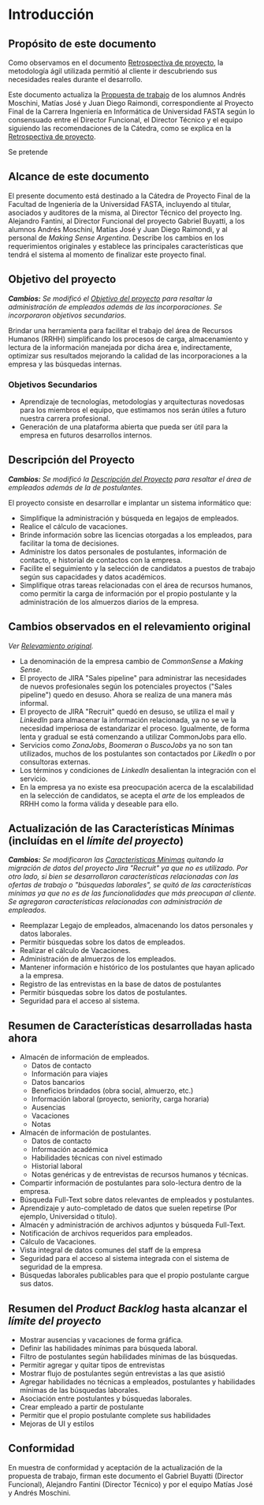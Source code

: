 # Introducción 

## Propósito de este documento

Como observamos en el documento [Retrospectiva de proyecto](retrospectiva-proyecto#El_problema), la metodología ágil utilizada permitió al cliente ir descubriendo sus necesidades reales durante el desarrollo. 

Este documento actualiza la [Propuesta de trabajo](propuesta-trabajo) de los alumnos Andrés Moschini, Matías José y Juan Diego Raimondi, correspondiente al Proyecto Final de la Carrera Ingeniería en Informática de Universidad FASTA según lo consensuado entre el Director Funcional, el Director Técnico y el equipo siguiendo las recomendaciones de la Cátedra, como se explica en la [Retrospectiva de proyecto](Retrospectiva-Proyecto#C%c3%b3mo_seguir).

Se pretende 

## Alcance de este documento

El presente documento está destinado a la Cátedra de Proyecto Final de la Facultad de Ingeniería de la Universidad FASTA, incluyendo al titular, asociados y auditores de la misma, al Director Técnico del proyecto Ing. Alejandro Fantini, al Director Funcional del proyecto Gabriel Buyatti, a los alumnos Andrés Moschini, Matías José y Juan Diego Raimondi, y al personal de _Making Sense Argentina_.  Describe los cambios en los requerimientos originales y establece las principales características que tendrá el sistema al momento de finalizar este proyecto final.

## Objetivo del proyecto

_**Cambios:** Se modificó el [Objetivo del proyecto](propuesta-trabajo#Objetivo_del_proyecto) para resaltar la administración de empleados además de las incorporaciones. Se incorporaron objetivos secundarios._

Brindar una herramienta para facilitar el trabajo del área de Recursos Humanos (RRHH) simplificando los procesos de carga, almacenamiento y lectura de la información manejada por dicha área e, indirectamente, optimizar sus resultados mejorando la calidad de las incorporaciones a la empresa y las búsquedas internas.

### Objetivos Secundarios

* Aprendizaje de tecnologías, metodologías y arquitecturas novedosas para los miembros el equipo, que estimamos nos serán útiles a futuro nuestra carrera profesional.
* Generación de una plataforma abierta que pueda ser útil para la empresa en futuros desarrollos internos.

## Descripción del Proyecto

_**Cambios:** Se modificó la [Descripción del Proyecto](propuesta-trabajo#Descripci%c3%b3n_del_Proyecto) para resaltar el área de empleados además de la de postulantes._

El proyecto consiste en desarrollar e implantar un sistema informático que:

* Simplifique la administración y búsqueda en legajos de empleados.
* Realice el cálculo de vacaciones.
* Brinde información sobre las licencias otorgadas a los empleados, para facilitar la toma de decisiones. 
* Administre los datos personales de postulantes, información de contacto, e historial de contactos con la empresa. 
* Facilite el seguimiento y la selección de candidatos a puestos de trabajo según sus capacidades y datos académicos.
* Simplifique otras tareas relacionadas con el área de recursos humanos, como permitir la carga de información por el propio postulante y la administración de los almuerzos diarios de la empresa.


## Cambios observados en el relevamiento original

_Ver [Relevamiento original](propuesta-trabajo#Relevamiento)._

* La denominación de la empresa cambio de _CommonSense_ a _Making Sense_.
* El proyecto de JIRA "Sales pipeline" para administrar las necesidades de nuevos profesionales según los potenciales proyectos ("Sales pipeline") quedo en desuso. Ahora se realiza de una manera más informal.
* El proyecto de JIRA "Recruit" quedó en desuso, se utiliza el mail y _LinkedIn_ para almacenar la información relacionada, ya no se ve la necesidad imperiosa de estandarizar el proceso. Igualmente, de forma lenta y gradual se está comenzando a utilizar CommonJobs para ello.
* Servicios como _ZonaJobs_, _Boomeran_ o _BuscoJobs_ ya no son tan utilizados, muchos de los postulantes son contactados por _LikedIn_ o por consultoras externas.
* Los términos y condiciones de _LinkedIn_ desalientan la integración con el servicio.
* En la empresa ya no existe esa preocupación acerca de la escalabilidad en la selección de candidatos, se acepta el _arte_ de los empleados de RRHH como la forma válida y deseable para ello.

## Actualización de las Características Mínimas (incluídas en el _límite del proyecto_)

_**Cambios:** Se modificaron las [Características Mínimas](propuesta-trabajo#Caracter%c3%adsticas_M%c3%adnimas_(inclu%c3%addas_en_el_%3cem%3el%c3%admite_del_proyecto%3c%2fem%3e)) quitando la migración de datos del proyecto Jira "Recruit" ya que no es utilizado. Por otro lado, si bien se desarrollaron características relacionadas con las ofertas de trabajo o "búsquedas laborales", se quitó de las características mínimas ya que no es de las funcionalidades que más preocupan al cliente. Se agregaron características relacionadas con administración de empleados._

* Reemplazar Legajo de empleados, almacenando los datos personales y datos laborales.
* Permitir búsquedas sobre los datos de empleados.
* Realizar el cálculo de Vacaciones.
* Administración de almuerzos de los empleados.
* Mantener información e histórico de los postulantes que hayan aplicado a la empresa.
* Registro de las entrevistas en la base de datos de postulantes
* Permitir búsquedas sobre los datos de postulantes.
* Seguridad para el acceso al sistema.

## Resumen de Características desarrolladas hasta ahora 

* Almacén de información de empleados.
   * Datos de contacto
   * Información para viajes
   * Datos bancarios
   * Beneficios brindados (obra social, almuerzo, etc.)
   * Información laboral (proyecto, seniority, carga horaria)
   * Ausencias
   * Vacaciones
   * Notas
* Almacén de información de postulantes.
   * Datos de contacto
   * Información académica
   * Habilidades técnicas con nivel estimado
   * Historial laboral
   * Notas genéricas y de entrevistas de recursos humanos y técnicas.
* Compartir información de postulantes para solo-lectura dentro de la empresa.
* Búsqueda Full-Text sobre datos relevantes de empleados y postulantes.
* Aprendizaje y auto-completado de datos que suelen repetirse (Por ejemplo, Universidad o título).
* Almacén y administración de archivos adjuntos y búsqueda Full-Text.
* Notificación de archivos requeridos para empleados.
* Cálculo de Vacaciones.
* Vista integral de datos comunes del staff de la empresa
* Seguridad para el acceso al sistema integrada con el sistema de seguridad de la empresa.
* Búsquedas laborales publicables para que el propio postulante cargue sus datos.

## Resumen del _Product Backlog_ hasta alcanzar el _límite del proyecto_

* Mostrar ausencias y vacaciones de forma gráfica.
* Definir las habilidades mínimas para búsqueda laboral.
* Filtro de postulantes según habilidades mínimas de las búsquedas.
* Permitir agregar y quitar tipos de entrevistas
* Mostrar flujo de postulantes según entrevistas a las que asistió
* Agregar habilidades no técnicas a empleados, postulantes y habilidades mínimas de las búsquedas laborales.
* Asociación entre postulantes y búsquedas laborales.
* Crear empleado a partir de postulante
* Permitir que el propio postulante complete sus habilidades
* Mejoras de UI y estilos

## Conformidad

En muestra de conformidad y aceptación de la actualización de la propuesta de trabajo, firman este documento el Gabriel Buyatti (Director Funcional), Alejandro Fantini (Director Técnico) y por el equipo Matías José y Andrés Moschini.






